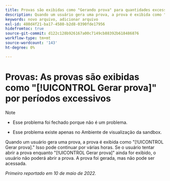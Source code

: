 ```yaml
---
title: Provas são exibidas como "Gerando prova" para quantidades excessivas de tempo
description: Quando um usuário gera uma prova, a prova é exibida como "Gerando prova". Isso pode continuar por várias horas. Se o usuário tentar abrir a prova enquanto a opção "Gerando prova" ainda estiver sendo exibida, o usuário não poderá abrir a prova. A prova foi gerada, mas não pode ser acessada.
keywords: novo arquivo, adicionar arquivo
exl-id: 480d4f21-ba17-4580-b2d8-0390fde17956
hidefromtoc: true
source-git-commit: d122c128b926167a00c7149cb88392b618486876
workflow-type: tm+mt
source-wordcount: '143'
ht-degree: 0%

---
```


# Provas: As provas são exibidas como &quot;[!UICONTROL Gerar prova]&quot; por períodos excessivos

>[!NOTE]
>
>* Esse problema foi fechado porque não é um problema.
>
>* Esse problema existe apenas no Ambiente de visualização da sandbox.


Quando um usuário gera uma prova, a prova é exibida como &quot;[!UICONTROL Gerar prova].&quot; Isso pode continuar por várias horas. Se o usuário tentar abrir a prova enquanto &quot;[!UICONTROL Gerar prova]&quot; ainda for exibido, o usuário não poderá abrir a prova. A prova foi gerada, mas não pode ser acessada.

*Primeiro reportado em 10 de maio de 2022.*
